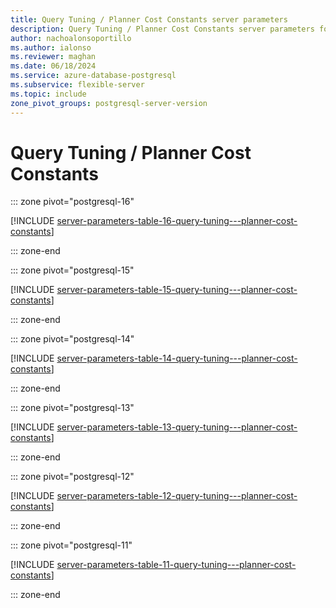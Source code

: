 ```yaml
---
title: Query Tuning / Planner Cost Constants server parameters
description: Query Tuning / Planner Cost Constants server parameters for Azure Database for PostgreSQL - Flexible Server.
author: nachoalonsoportillo
ms.author: ialonso
ms.reviewer: maghan
ms.date: 06/18/2024
ms.service: azure-database-postgresql
ms.subservice: flexible-server
ms.topic: include
zone_pivot_groups: postgresql-server-version
---
```

# Query Tuning / Planner Cost Constants


::: zone pivot="postgresql-16"

[!INCLUDE [server-parameters-table-16-query-tuning---planner-cost-constants](./includes/server-parameters-table-16-query-tuning---planner-cost-constants.md)]

::: zone-end


::: zone pivot="postgresql-15"

[!INCLUDE [server-parameters-table-15-query-tuning---planner-cost-constants](./includes/server-parameters-table-15-query-tuning---planner-cost-constants.md)]

::: zone-end


::: zone pivot="postgresql-14"

[!INCLUDE [server-parameters-table-14-query-tuning---planner-cost-constants](./includes/server-parameters-table-14-query-tuning---planner-cost-constants.md)]

::: zone-end


::: zone pivot="postgresql-13"

[!INCLUDE [server-parameters-table-13-query-tuning---planner-cost-constants](./includes/server-parameters-table-13-query-tuning---planner-cost-constants.md)]

::: zone-end


::: zone pivot="postgresql-12"

[!INCLUDE [server-parameters-table-12-query-tuning---planner-cost-constants](./includes/server-parameters-table-12-query-tuning---planner-cost-constants.md)]

::: zone-end


::: zone pivot="postgresql-11"

[!INCLUDE [server-parameters-table-11-query-tuning---planner-cost-constants](./includes/server-parameters-table-11-query-tuning---planner-cost-constants.md)]

::: zone-end



